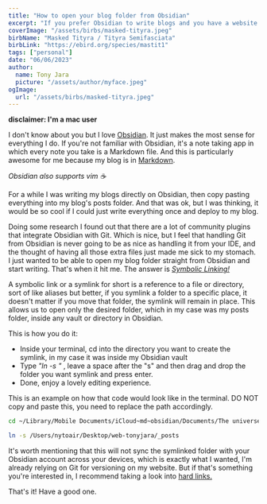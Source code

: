 ```yaml
---
title: "How to open your blog folder from Obsidian"
excerpt: "If you prefer Obsidian to write blogs and you have a website that converts Markdown to HTML, there's in this blog I'll show you link both."
coverImage: "/assets/birbs/masked-tityra.jpeg"
birbName: "Masked Tityra / Tityra Semifasciata"
birbLink: "https://ebird.org/species/mastit1"
tags: ["personal"]
date: "06/06/2023"
author:
  name: Tony Jara
  picture: "/assets/author/myface.jpeg"
ogImage:
  url: "/assets/birbs/masked-tityra.jpeg"
---
```


**disclaimer: I'm a mac user**

I don't know about you but I love [Obsidian](https://obsidian.md/). It just makes the most sense for everything I do. If you're not familiar with Obsidian, it's a note taking app in which every note you take is a Markdown file. And this is particularly awesome for me because my blog is in [Markdown](https://en.wikipedia.org/wiki/Markdown).

_Obsidian also supports vim ☕_

For a while I was writing my blogs directly on Obsidian, then copy pasting everything into my blog's posts folder. And that was ok, but I was thinking, it would be so cool if I could just write everything once and deploy to my blog.

Doing some research I found out that there are a lot of community plugins that integrate Obsidian with Git. Which is nice, but I feel that handling Git from Obsidian is never going to be as nice as handling it from your IDE, and the thought of having all those extra files just made me sick to my stomach. I just wanted to be able to open my blog folder straight from Obsidian and start writing. That's when it hit me. The answer is [_Symbolic Linking!_](https://en.wikipedia.org/wiki/Symbolic_link)

A symbolic link or a symlink for short is a reference to a file or directory, sort of like aliases but better, if you symlink a folder to a specific place, it doesn't matter if you move that folder, the symlink will remain in place. This allows us to open only the desired folder, which in my case was my posts folder, inside any vault or directory in Obsidian.

This is how you do it:

- Inside your terminal, cd into the directory you want to create the symlink, in my case it was inside my Obsidian vault
- Type _"ln -s "_ , leave a space after the "s" and then drag and drop the folder you want symlink and press enter.
- Done, enjoy a lovely editing experience.

This is an example on how that code would look like in the terminal. DO NOT copy and paste this, you need to replace the path accordingly.

```bash
cd ~/Library/Mobile Documents/iCloud~md~obsidian/Documents/The universe/Personal

ln -s /Users/nytoair/Desktop/web-tonyjara/_posts

```

It's worth mentioning that this will not sync the symlinked folder with your Obsidian account across your devices, which is exactly what I wanted, I'm already relying on Git for versioning on my website. But if that's something you're interested in, I recommend taking a look into [hard links.](https://en.wikipedia.org/wiki/Hard_link)

That's it! Have a good one.
